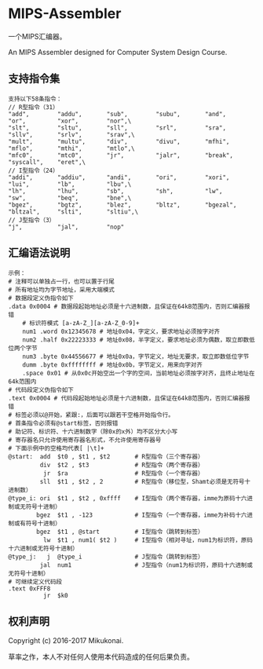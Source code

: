 # MIPS-Assembler

一个MIPS汇编器。

An MIPS Assembler designed for Computer System Design Course.

## 支持指令集

    支持以下58条指令：
    // R型指令（31）
    "add",        "addu",       "sub",        "subu",       "and",        "or",         "xor",        "nor",\
    "slt",        "sltu",       "sll",        "srl",        "sra",        "sllv",       "srlv",       "srav",\
    "mult",       "multu",      "div",        "divu",       "mfhi",       "mflo",       "mthi",       "mtlo",\
    "mfc0",       "mtc0",       "jr",         "jalr",       "break",      "syscall",    "eret",\
    // I型指令（24）
    "addi",       "addiu",      "andi",       "ori",        "xori",       "lui",        "lb",         "lbu",\
    "lh",         "lhu",        "sb",         "sh",         "lw",         "sw",         "beq",        "bne",\
    "bgez",       "bgtz",       "blez",       "bltz",       "bgezal",     "bltzal",     "slti",       "sltiu",\
    // J型指令（3）
    "j",          "jal",        "nop"

## 汇编语法说明

    示例：
    # 注释可以单独占一行，也可以置于行尾
    # 所有地址均为字节地址，采用大端模式
    # 数据段定义伪指令如下
    .data 0x0004 # 数据段起始地址必须是十六进制数，且保证在64kB范围内，否则汇编器报错
        # 标识符模式 [a-zA-Z_][a-zA-Z_0-9]+
        num1 .word 0x12345678 # 地址0x04，字定义，要求地址必须按字对齐
        num2 .half 0x22223333 # 地址0x08，半字定义，要求地址必须为偶数，取立即数低位两个字节
        num3 .byte 0x44556677 # 地址0x0a，字节定义，地址无要求，取立即数低位字节
        dumm .byte 0xffffffff # 地址0x0b，字节定义，用来向字对齐
        .space 0x01 # 从0x0c开始空出一个字的空间，当前地址必须按字对齐，且终止地址在64k范围内
    # 代码段定义伪指令如下
    .text 0x0004 # 代码段起始地址必须是十六进制数，且保证在64kB范围内，否则汇编器报错
    # 标签必须以@开始，紧跟:，后面可以跟若干空格开始指令行。
    # 首条指令必须有@start标签，否则报错
    # 助记符、标识符、十六进制数字（除0x的x外）均不区分大小写
    # 寄存器名只允许使用寄存器名形式，不允许使用寄存器号
    # 下面示例中的空格均代表[ |\t]+
    @start:  add  $t0 , $t1 , $t2       # R型指令（三个寄存器）
             div  $t2 , $t3             # R型指令（两个寄存器）
              jr  $ra                   # R型指令（一个寄存器）
             sll  $t1 , $t2 , 2         # R型指令（移位型，Shamt必须是无符号十进制数）
    @type_i: ori  $t1 , $t2 , 0xffff    # I型指令（两个寄存器，imme为原码十六进制或无符号十进制）
            bgez  $t1 , -123            # I型指令（一个寄存器，imme为补码十六进制或有符号十进制）
            bgez  $t1 , @start          # I型指令（跳转到标签）
              lw  $t1 , num1( $t2 )     # I型指令（相对寻址，num1为标识符，原码十六进制或无符号十进制）
    @type_j:   j  @type_i               # J型指令（跳转到标签）
             jal  num1                  # J型指令（num1为标识符，原码十六进制或无符号十进制）
    # 可继续定义代码段
    .text 0xFFF8	
              jr  $k0

## 权利声明

Copyright (c) 2016-2017 Mikukonai.

草率之作，本人不对任何人使用本代码造成的任何后果负责。
